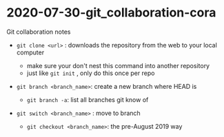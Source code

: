 # 2020-07-30-git_collaboration-cora
Git collaboration notes

- `git clone <url>` : downloads the repository from the web to your local computer
    - make sure your don't nest this command into another repository
    - just like `git init` , only do this once per repo

- `git branch <branch_name>`: create a new branch where HEAD is
    - ` git branch -a `: list all branches git know of 
- `git switch <branch_name>` : move to branch
    - `git checkout <branch_name>`: the pre-August 2019 way

